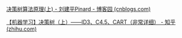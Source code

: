 [决策树算法原理(上) - 刘建平Pinard - 博客园 (cnblogs.com)](https://www.cnblogs.com/pinard/p/6050306.html)

[【机器学习】决策树（上）——ID3、C4.5、CART（非常详细） - 知乎 (zhihu.com)](https://zhuanlan.zhihu.com/p/85731206)


